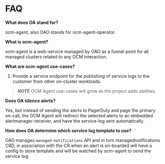 # FAQ

**What does OA stand for?**

ocm-agent, also OAO stands for ocm-agent-operator.

**What is ocm-agent?**

ocm-agent is a web-service managed by OAO as a funnel point for all managed clusters related to any OCM interaction.

**What are ocm-agent use-cases?**

1. Provide a service endpoint for the publishing of service logs to the customer from other on-cluster workloads.

> **_NOTE_** OCM Agent use-cases will grow as the project adds abilities.

**Does OA silence alerts?**

Yes, but instead of sending the alerts to PagerDuty and page the primary on-call, the OCM Agent will redirect the selected alerts to an embedded alertmanager-receiver, and have the service-log sent automatically.

**How does OA determine which service log template to use?**

OAO manages `managed-notifications` API and in turn managednotifications CRD, in association with the CR when an alert is on-boarded will have a config to store template and will be watched by ocm-agent to send the service log.
